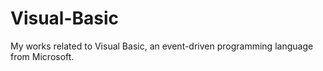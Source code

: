 # Visual-Basic
My works related to Visual Basic, an event-driven programming language from Microsoft.
